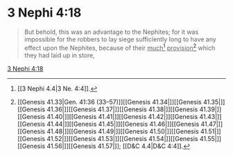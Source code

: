 # 3 Nephi 4:18

> But behold, this was an advantage to the Nephites; for it was impossible for the robbers to lay siege sufficiently long to have any effect upon the Nephites, because of their <u>much</u>[^a] <u>provision</u>[^b] which they had laid up in store,

[3 Nephi 4:18](https://www.churchofjesuschrist.org/study/scriptures/bofm/3-ne/4?lang=eng&id=p18#p18)


[^a]: [[3 Nephi 4.4|3 Ne. 4:4]].  
[^b]: [[Genesis 41.33|Gen. 41:36 (33–57)]][[Genesis 41.34|]][[Genesis 41.35|]][[Genesis 41.36|]][[Genesis 41.37|]][[Genesis 41.38|]][[Genesis 41.39|]][[Genesis 41.40|]][[Genesis 41.41|]][[Genesis 41.42|]][[Genesis 41.43|]][[Genesis 41.44|]][[Genesis 41.45|]][[Genesis 41.46|]][[Genesis 41.47|]][[Genesis 41.48|]][[Genesis 41.49|]][[Genesis 41.50|]][[Genesis 41.51|]][[Genesis 41.52|]][[Genesis 41.53|]][[Genesis 41.54|]][[Genesis 41.55|]][[Genesis 41.56|]][[Genesis 41.57|]]; [[D&C 4.4|D&C 4:4]].  
